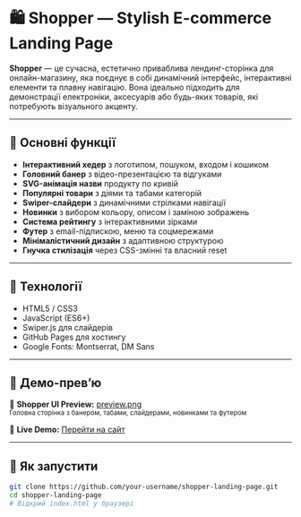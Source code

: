 # 🛍️ Shopper — Stylish E-commerce Landing Page

**Shopper** — це сучасна, естетично приваблива лендинг-сторінка для онлайн-магазину, яка поєднує в собі динамічний інтерфейс, інтерактивні елементи та плавну навігацію. Вона ідеально підходить для демонстрації електроніки, аксесуарів або будь-яких товарів, які потребують візуального акценту.

---

## 🔧 Основні функції

- **Інтерактивний хедер** з логотипом, пошуком, входом і кошиком  
- **Головний банер** з відео-презентацією та відгуками  
- **SVG-анімація назви** продукту по кривій  
- **Популярні товари** з діями та табами категорій  
- **Swiper-слайдери** з динамічними стрілками навігації  
- **Новинки** з вибором кольору, описом і заміною зображень  
- **Система рейтингу** з інтерактивними зірками  
- **Футер** з email-підпискою, меню та соцмережами  
- **Мінімалістичний дизайн** з адаптивною структурою  
- **Гнучка стилізація** через CSS-змінні та власний reset

---

## 🧰 Технології

- HTML5 / CSS3
- JavaScript (ES6+)
- Swiper.js для слайдерів
- GitHub Pages для хостингу
- Google Fonts: Montserrat, DM Sans

---

## 📸 Демо-прев’ю
 
🔗 **Shopper UI Preview:** <a href="preview.png" target="_blank">preview.png</a><br/>
<sub>Головна сторінка з банером, табами, слайдерами, новинками та футером</sub>

🔗 **Live Demo:** [Перейти на сайт](https://talinya222.github.io/Shopper-Landing-Page/)

---

## 🚀 Як запустити

```bash
git clone https://github.com/your-username/shopper-landing-page.git
cd shopper-landing-page
# Відкрий index.html у браузері
